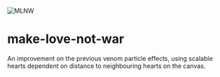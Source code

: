 ![MLNW](https://theangryenglishman.github.io/make-love-not-war/make-love-not-war.gif)

# make-love-not-war

An improvement on the previous venom particle effects, using scalable hearts dependent on distance to neighbouring hearts on the canvas.
